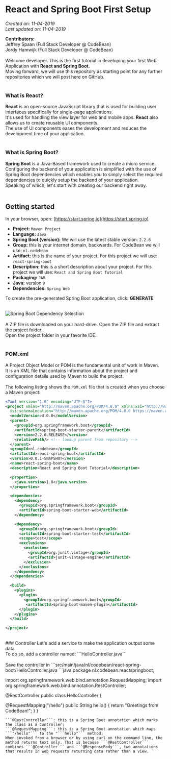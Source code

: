 # React and Spring Boot First Setup

*Created on: 11-04-2019*<br />
*Last updated on: 11-04-2019*

**Contributors:**<br />
Jeffrey Spaan (Full Stack Developer @ CodeBean)<br />
Jordy Hamwijk (Full Stack Developer @ CodeBean)<br />
<br />
Welcome developer. This is the first tutorial in developing your first Web Application with <strong>React and Spring Boot.</strong><br />
Moving forward, we will use this repository as starting point for any further repositories which we will post here on GitHub.<br />
<br />
### What is React?
<strong>React</strong> is an open-source JavaScript library that is used for building user interfaces specifically for single-page applications.<br />
It's used for handling the view layer for web and mobile apps. <strong>React</strong> also allows us to create reusable UI components.<br />
The use of UI components eases the development and reduces the development time of your application.<br />
<br />
### What is Spring Boot?
<strong>Spring Boot</strong> is a Java-Based framework used to create a micro service.<br />
Configuring the backend of your application is simplified with the use of Spring Boot dependencies which enables you to simply select the required dependencies to quickly setup the backend of your application.<br />
Speaking of which, let's start with creating our backend right away.<br />
<br />
## Getting started
In your browser, open: [https://start.spring.io](https://start.spring.io)<br />
* **Project:** ```Maven Project```<br />
* **Language:** ```Java```<br />
* **Spring Boot (version):** We will use the latest stable version: ```2.2.6```<br />
* **Group:** this is your internet domain, backwards. For CodeBean we will use: ```nl.codebean```<br />
* **Artifact:** this is the name of your project. For this project we will use: ```react-spring-boot```<br />
* **Description:** this is a short description about your project. For this project we will use: ```React and Spring Boot Tutorial```<br />
* **Packaging:** ```JAR```<br />
* **Java:** version ```8```<br />
* **Dependencies:** ```Spring Web```<br />

To create the pre-generated Spring Boot application, click: <strong>GENERATE</strong><br /><br />


![Spring Boot Dependency Selection](https://raw.githubusercontent.com/codebean-university/react-spring-boot/master/images/spring-boot-dependency-selection.jpg)
<br /><br />
A ZIP file is downloaded on your hard-drive. Open the ZIP file and extract the project folder.<br />
Open the project folder in your favorite IDE.<br />
<br />
### POM.xml
A Project Object Model or POM is the fundamental unit of work in Maven.<br />
It is an XML file that contains information about the project and configuration details used by Maven to build the project.<br />
<br />
The following listing shows the ```POM.xml``` file that is created when you choose a Maven project:
```xml
<?xml version="1.0" encoding="UTF-8"?>
<project xmlns="http://maven.apache.org/POM/4.0.0" xmlns:xsi="http://www.w3.org/2001/XMLSchema-instance"
  xsi:schemaLocation="http://maven.apache.org/POM/4.0.0 https://maven.apache.org/xsd/maven-4.0.0.xsd">
  <modelVersion>4.0.0</modelVersion>
  <parent>
    <groupId>org.springframework.boot</groupId>
    <artifactId>spring-boot-starter-parent</artifactId>
    <version>2.2.6.RELEASE</version>
    <relativePath/> <!-- lookup parent from repository -->
  </parent>
  <groupId>nl.codebean</groupId>
  <artifactId>react-spring-boot</artifactId>
  <version>0.0.1-SNAPSHOT</version>
  <name>react-spring-boot</name>
  <description>React and Spring Boot Tutorial</description>

  <properties>
    <java.version>1.8</java.version>
  </properties>

  <dependencies>
    <dependency>
      <groupId>org.springframework.boot</groupId>
      <artifactId>spring-boot-starter-web</artifactId>
    </dependency>

    <dependency>
      <groupId>org.springframework.boot</groupId>
      <artifactId>spring-boot-starter-test</artifactId>
      <scope>test</scope>
      <exclusions>
        <exclusion>
          <groupId>org.junit.vintage</groupId>
          <artifactId>junit-vintage-engine</artifactId>
        </exclusion>
      </exclusions>
    </dependency>
  </dependencies>

  <build>
    <plugins>
      <plugin>
        <groupId>org.springframework.boot</groupId>
         <artifactId>spring-boot-maven-plugin</artifactId>
      </plugin>
    </plugins>
  </build>

</project>
```
<br />
### Controller
Let's add a service to make the application output some data.<br />
To do so, add a controller named: ```HelloController.java```<br />
<br />
Save the controller in ```src/main/java/nl/codebean/react-spring-boot/HelloController.java
```java
package nl.codebean.reactspringboot;

import org.springframework.web.bind.annotation.RequestMapping;
import org.springframework.web.bind.annotation.RestController;

@RestController
public class HelloController {

  @RequestMapping("/hello")
  public String hello() {
    return "Greetings from CodeBean!";
  }
}
```
```@RestController```: this is a Spring Boot annotation which marks the class as a Controller;
```@RequestMapping```: this is a Spring Boot annotation which maps ```"/hello"``` to the "```hello"``` method;
When invoked from a browser or by using curl on the command line, the method returns text only. That is because ```@RestController``` combines ```@Controller``` and ```@ResponseBody```, two annotations that results in web requests returning data rather than a view.